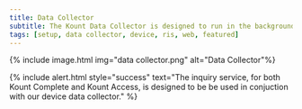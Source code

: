 ```yaml
---
title: Data Collector
subtitle: The Kount Data Collector is designed to run in the background while a webpage loads in a client browser, or while in a mobile application (iOS or Android, see link below for mobile SDKs).
tags: [setup, data collector, device, ris, web, featured]
---
```


{% include image.html img="data collector.png" alt="Data Collector"%}

{% include alert.html style="success" text="The inquiry service, for both Kount Complete and Kount Access, is designed to be be used in conjuction with our device data collector." %}








